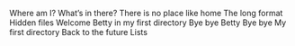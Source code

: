Where am I?
What’s in there?
There is no place like home
The long format
Hidden files
Welcome
Betty in my first directory
Bye bye Betty
Bye bye My first directory
Back to the future
Lists
